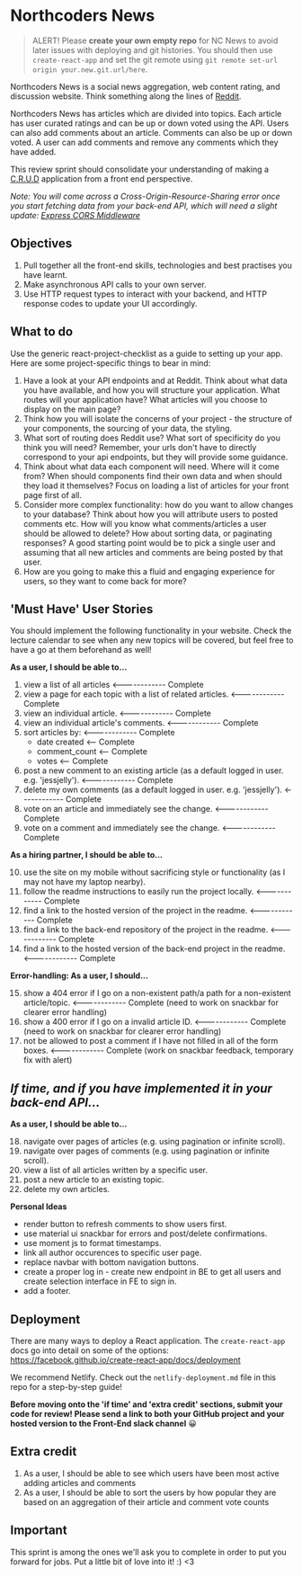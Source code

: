 # Northcoders News

> ALERT! Please **create your own empty repo** for NC News to avoid later issues with deploying and git histories. You should then use `create-react-app` and set the git remote using `git remote set-url origin your.new.git.url/here`.

Northcoders News is a social news aggregation, web content rating, and discussion website. Think something along the lines of [Reddit](https://www.reddit.com/).

Northcoders News has articles which are divided into topics. Each article has user curated ratings and can be up or down voted using the API. Users can also add comments about an article. Comments can also be up or down voted. A user can add comments and remove any comments which they have added.

This review sprint should consolidate your understanding of making a [C.R.U.D](https://en.wikipedia.org/wiki/Create,_read,_update_and_delete) application from a front end perspective.

 _Note: You will come across a Cross-Origin-Resource-Sharing error once you start fetching data from your back-end API, which will need a slight update: [Express CORS Middleware](https://expressjs.com/en/resources/middleware/cors.html)_

## Objectives

1. Pull together all the front-end skills, technologies and best practises you have learnt.
2. Make asynchronous API calls to your own server.
3. Use HTTP request types to interact with your backend, and HTTP response codes to update your UI accordingly.

## What to do

Use the generic react-project-checklist as a guide to setting up your app. Here are some project-specific things to bear in mind:

1. Have a look at your API endpoints and at Reddit. Think about what data you have available, and how you will structure your application. What routes will your application have? What articles will you choose to display on the main page?
2. Think how you will isolate the concerns of your project - the structure of your components, the sourcing of your data, the styling.
3. What sort of routing does Reddit use? What sort of specificity do you think you will need? Remember, your urls don't have to directly correspond to your api endpoints, but they will provide some guidance.
4. Think about what data each component will need. Where will it come from? When should components find their own data and when should they load it themselves? Focus on loading a list of articles for your front page first of all.
5. Consider more complex functionality: how do you want to allow changes to your database? Think about how you will attribute users to posted comments etc. How will you know what comments/articles a user should be allowed to delete? How about sorting data, or paginating responses? A good starting point would be to pick a single user and assuming that all new articles and comments are being posted by that user.
6. How are you going to make this a fluid and engaging experience for users, so they want to come back for more?

## 'Must Have' User Stories

You should implement the following functionality in your website. Check the lecture calendar to see when any new topics will be covered, but feel free to have a go at them beforehand as well!

**As a user, I should be able to...**

1. view a list of all articles                                                      <------------ Complete
2. view a page for each topic with a list of related articles.                      <------------ Complete
3. view an individual article.                                                      <------------ Complete
4. view an individual article's comments.                                           <------------ Complete
5. sort articles by:                                                                <------------ Complete
   - date created <-- Complete
   - comment_count <-- Complete
   - votes <-- Complete
6. post a new comment to an existing article (as a default logged in user. e.g. 'jessjelly'). <------------ Complete
7. delete my own comments (as a default logged in user. e.g. 'jessjelly').          <------------ Complete
8. vote on an article and immediately see the change.                               <------------ Complete
9. vote on a comment and immediately see the change.                                <------------ Complete

**As a hiring partner, I should be able to...**

10. use the site on my mobile without sacrificing style or functionality (as I may not have my laptop nearby).
11. follow the readme instructions to easily run the project locally.               <------------ Complete
12. find a link to the hosted version of the project in the readme.                 <------------ Complete
13. find a link to the back-end repository of the project in the readme.            <------------ Complete
14. find a link to the hosted version of the back-end project in the readme.        <------------ Complete

**Error-handling: As a user, I should...**

15. show a 404 error if I go on a non-existent path/a path for a non-existent article/topic. <------------ Complete (need to work on snackbar for clearer error handling)
16. show a 400 error if I go on a invalid article ID. <------------ Complete (need to work on snackbar for clearer error handling)
17. not be allowed to post a comment if I have not filled in all of the form boxes. <------------ Complete (work on snackbar feedback, temporary fix with alert)

## _If time, and if you have implemented it in your back-end API..._

**As a user, I should be able to...**

18. navigate over pages of articles (e.g. using pagination or infinite scroll).
19. navigate over pages of comments (e.g. using pagination or infinite scroll).
20. view a list of all articles written by a specific user.
21. post a new article to an existing topic.
22. delete my own articles.

**Personal Ideas**
- render button to refresh comments to show users first.
- use material ui snackbar for errors and post/delete confirmations.
- use moment js to format timestamps.
- link all author occurences to specific user page.
- replace navbar with bottom navigation buttons.
- create a proper log in - create new endpoint in BE to get all users and create selection interface in FE to sign in.
- add a footer.

## Deployment

There are many ways to deploy a React application. The `create-react-app` docs go into detail on some of the options: https://facebook.github.io/create-react-app/docs/deployment

We recommend Netlify. Check out the `netlify-deployment.md` file in this repo for a step-by-step guide!

**Before moving onto the 'if time' and 'extra credit' sections, submit your code for review! Please send a link to both your GitHub project and your hosted version to the Front-End slack channel** 😀

## Extra credit

1. As a user, I should be able to see which users have been most active adding articles and comments
2. As a user, I should be able to sort the users by how popular they are based on an aggregation of their article and comment vote counts

## Important

This sprint is among the ones we'll ask you to complete in order to put you forward for jobs. Put a little bit of love into it! :) <3
